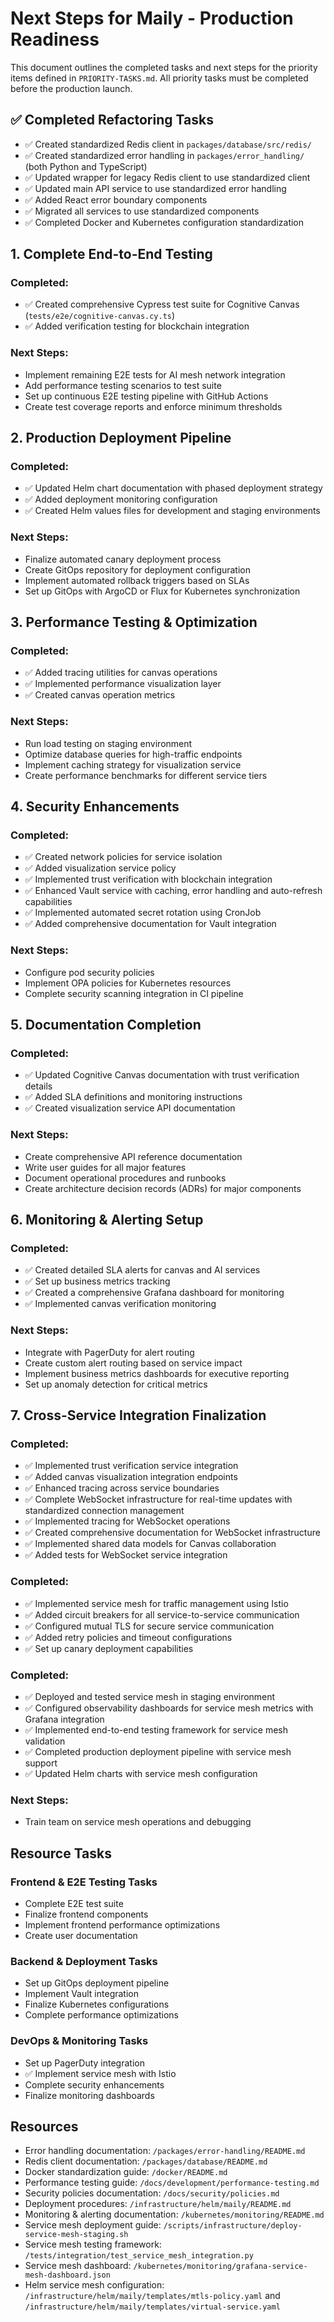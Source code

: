 # Next Steps for Maily - Production Readiness

This document outlines the completed tasks and next steps for the priority items defined in `PRIORITY-TASKS.md`. All priority tasks must be completed before the production launch.

## ✅ Completed Refactoring Tasks

- ✅ Created standardized Redis client in `packages/database/src/redis/`
- ✅ Created standardized error handling in `packages/error_handling/` (both Python and TypeScript)
- ✅ Updated wrapper for legacy Redis client to use standardized client
- ✅ Updated main API service to use standardized error handling
- ✅ Added React error boundary components
- ✅ Migrated all services to use standardized components
- ✅ Completed Docker and Kubernetes configuration standardization

## 1. Complete End-to-End Testing

### Completed:
- ✅ Created comprehensive Cypress test suite for Cognitive Canvas (`tests/e2e/cognitive-canvas.cy.ts`)
- ✅ Added verification testing for blockchain integration

### Next Steps:
- Implement remaining E2E tests for AI mesh network integration
- Add performance testing scenarios to test suite
- Set up continuous E2E testing pipeline with GitHub Actions
- Create test coverage reports and enforce minimum thresholds

## 2. Production Deployment Pipeline

### Completed:
- ✅ Updated Helm chart documentation with phased deployment strategy
- ✅ Added deployment monitoring configuration
- ✅ Created Helm values files for development and staging environments

### Next Steps:
- Finalize automated canary deployment process
- Create GitOps repository for deployment configuration
- Implement automated rollback triggers based on SLAs
- Set up GitOps with ArgoCD or Flux for Kubernetes synchronization

## 3. Performance Testing & Optimization

### Completed:
- ✅ Added tracing utilities for canvas operations
- ✅ Implemented performance visualization layer
- ✅ Created canvas operation metrics

### Next Steps:
- Run load testing on staging environment
- Optimize database queries for high-traffic endpoints
- Implement caching strategy for visualization service
- Create performance benchmarks for different service tiers

## 4. Security Enhancements

### Completed:
- ✅ Created network policies for service isolation
- ✅ Added visualization service policy
- ✅ Implemented trust verification with blockchain integration
- ✅ Enhanced Vault service with caching, error handling and auto-refresh capabilities
- ✅ Implemented automated secret rotation using CronJob
- ✅ Added comprehensive documentation for Vault integration

### Next Steps:
- Configure pod security policies
- Implement OPA policies for Kubernetes resources
- Complete security scanning integration in CI pipeline

## 5. Documentation Completion

### Completed:
- ✅ Updated Cognitive Canvas documentation with trust verification details
- ✅ Added SLA definitions and monitoring instructions
- ✅ Created visualization service API documentation

### Next Steps:
- Create comprehensive API reference documentation
- Write user guides for all major features
- Document operational procedures and runbooks
- Create architecture decision records (ADRs) for major components

## 6. Monitoring & Alerting Setup

### Completed:
- ✅ Created detailed SLA alerts for canvas and AI services
- ✅ Set up business metrics tracking
- ✅ Created a comprehensive Grafana dashboard for monitoring
- ✅ Implemented canvas verification monitoring

### Next Steps:
- Integrate with PagerDuty for alert routing
- Create custom alert routing based on service impact
- Implement business metrics dashboards for executive reporting
- Set up anomaly detection for critical metrics

## 7. Cross-Service Integration Finalization

### Completed:
- ✅ Implemented trust verification service integration
- ✅ Added canvas visualization integration endpoints
- ✅ Enhanced tracing across service boundaries
- ✅ Complete WebSocket infrastructure for real-time updates with standardized connection management
- ✅ Implemented tracing for WebSocket operations
- ✅ Created comprehensive documentation for WebSocket infrastructure
- ✅ Implemented shared data models for Canvas collaboration
- ✅ Added tests for WebSocket service integration

### Completed:
- ✅ Implemented service mesh for traffic management using Istio
- ✅ Added circuit breakers for all service-to-service communication
- ✅ Configured mutual TLS for secure service communication
- ✅ Added retry policies and timeout configurations
- ✅ Set up canary deployment capabilities

### Completed:
- ✅ Deployed and tested service mesh in staging environment
- ✅ Configured observability dashboards for service mesh metrics with Grafana integration
- ✅ Implemented end-to-end testing framework for service mesh validation
- ✅ Completed production deployment pipeline with service mesh support
- ✅ Updated Helm charts with service mesh configuration

### Next Steps:
- Train team on service mesh operations and debugging

## Resource Tasks

### Frontend & E2E Testing Tasks
- Complete E2E test suite
- Finalize frontend components
- Implement frontend performance optimizations
- Create user documentation

### Backend & Deployment Tasks
- Set up GitOps deployment pipeline
- Implement Vault integration
- Finalize Kubernetes configurations
- Complete performance optimizations

### DevOps & Monitoring Tasks
- Set up PagerDuty integration
- ✅ Implement service mesh with Istio
- Complete security enhancements
- Finalize monitoring dashboards

## Resources

- Error handling documentation: `/packages/error-handling/README.md`
- Redis client documentation: `/packages/database/README.md`
- Docker standardization guide: `/docker/README.md`
- Performance testing guide: `/docs/development/performance-testing.md`
- Security policies documentation: `/docs/security/policies.md`
- Deployment procedures: `/infrastructure/helm/maily/README.md`
- Monitoring & alerting documentation: `/kubernetes/monitoring/README.md`
- Service mesh deployment guide: `/scripts/infrastructure/deploy-service-mesh-staging.sh`
- Service mesh testing framework: `/tests/integration/test_service_mesh_integration.py`
- Service mesh dashboard: `/kubernetes/monitoring/grafana-service-mesh-dashboard.json`
- Helm service mesh configuration: `/infrastructure/helm/maily/templates/mtls-policy.yaml` and `/infrastructure/helm/maily/templates/virtual-service.yaml`